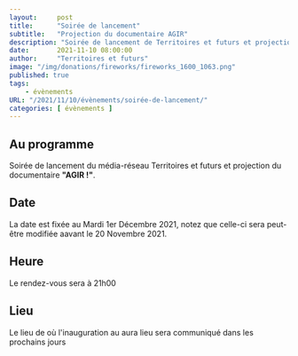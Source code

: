 ```yaml
---
layout:     post
title:      "Soirée de lancement"
subtitle:   "Projection du documentaire AGIR"
description: "Soirée de lancement de Territoires et futurs et projection du documentaire 'AGIR !'"
date:       2021-11-10 08:00:00
author:     "Territoires et futurs"
image: "/img/donations/fireworks/fireworks_1600_1063.png"
published: true
tags:
    - évènements
URL: "/2021/11/10/évènements/soirée-de-lancement/"
categories: [ évènements ]
---
```


## Au programme

Soirée de lancement du média-réseau Territoires et futurs et projection du documentaire **"AGIR !"**.


## Date

La date est fixée au Mardi 1er Décembre 2021, notez que celle-ci sera peut-être modifiée aavant le 20 Novembre 2021.

## Heure

Le rendez-vous sera à 21h00

## Lieu

Le lieu de où l'inauguration au aura lieu sera  communiqué dans les prochains jours
